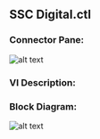 ## **SSC Digital.ctl**
### Connector Pane:
![alt text](/Instrument%20Control/Digital/SSC%20Digital/SSC%20Digital.ctlc.png "SSC Digital.ctl connector pane")

### VI Description:


### Block Diagram:
![alt text](/Instrument%20Control/Digital/SSC%20Digital/SSC%20Digital.ctld.png "SSC Digital.ctl block diagram")
